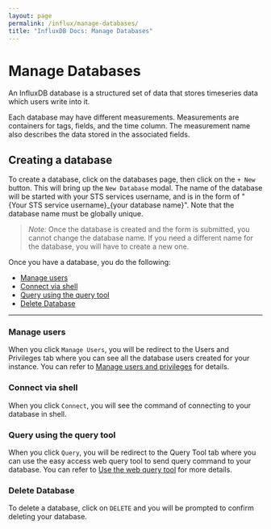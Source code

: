 ```yaml
---
layout: page
permalink: /influx/manage-databases/
title: "InfluxDB Docs: Manage Databases"
---
```


# Manage Databases

An InfluxDB database is a structured set of data that stores timeseries data which users write into it. 

Each database may have different measurements. Measurements are containers for tags, fields, and the time column. The measurement name also describes the data stored in the associated fields.

## Creating a database

To create a database, click on the databases page, then click on the `+ New` button.  This will bring up the `New Database` modal. The name of the database will be started with your STS services username, and is in the form of "{Your STS service username}_{your database name}".  Note that the database name must be globally unique.

>*Note:* Once the database is created and the form is submitted, you cannot change the database name. If you need a different name for the database, you will have to create a new one.

Once you have a database, you do the following:

* [Manage users](#manage-users)
* [Connect via shell](#connect-via-shell)
* [Query using the query tool](#query-using-the-query-tool)
* [Delete Database](#delete-database)

___

### Manage users

When you click `Manage Users`, you will be redirect to the Users and Privileges tab where you can see all the database users created for your instance. You can refer to [Manage users and privileges](/influx/manage-users-privileges) for details.

### Connect via shell

When you click `Connect`, you will see the command of connecting to your database in shell.

### Query using the query tool

When you click `Query`, you will be redirect to the Query Tool tab where you can use the easy access web query tool to send query command to your database. You can refer to [Use the web query tool](/influx/query-tool) for more details.

### Delete Database 

To delete a database, click on `DELETE` and you will be prompted to confirm deleting your database.
